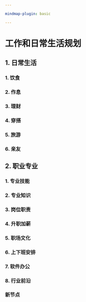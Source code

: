 ```yaml
---

mindmap-plugin: basic

---
```


# 工作和日常生活规划

## 1. 日常生活

### 1. 饮食

### 2. 作息

### 3. 理财

### 4. 穿搭

### 5. 旅游

### 6. 亲友

## 2. 职业专业

### 1. 专业技能

### 2. 专业知识

### 3. 岗位职责

### 4. 升职加薪

### 5. 职场文化

### 6. 上下班安排

### 7. 软件办公

### 8. 行业前沿

### 新节点